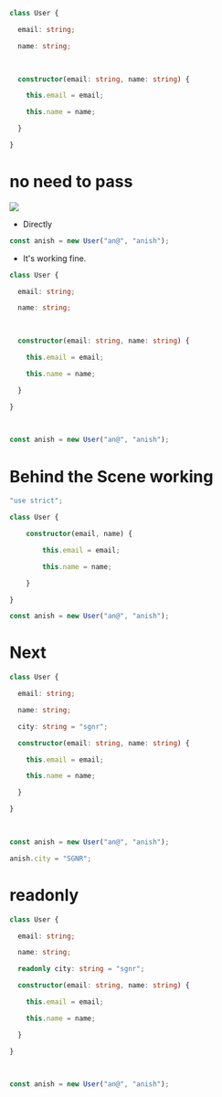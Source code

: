 ```ts
class User {

  email: string;

  name: string;

  

  constructor(email: string, name: string) {

    this.email = email;

    this.name = name;

  }

}
```


# no need to pass 
![](https://i.imgur.com/CVwQNLU.png)


- Directly
```ts
const anish = new User("an@", "anish");
```
- It's working fine.

```ts
class User {

  email: string;

  name: string;

  

  constructor(email: string, name: string) {

    this.email = email;

    this.name = name;

  }

}

  

const anish = new User("an@", "anish");
```

# Behind the Scene working

```ts
"use strict";

class User {

    constructor(email, name) {

        this.email = email;

        this.name = name;

    }

}

const anish = new User("an@", "anish");
```

# Next

```ts
class User {

  email: string;

  name: string;

  city: string = "sgnr";

  constructor(email: string, name: string) {

    this.email = email;

    this.name = name;

  }

}

  

const anish = new User("an@", "anish");

anish.city = "SGNR";
```

# readonly

```ts
class User {

  email: string;

  name: string;

  readonly city: string = "sgnr";

  constructor(email: string, name: string) {

    this.email = email;

    this.name = name;

  }

}

  

const anish = new User("an@", "anish");
```



